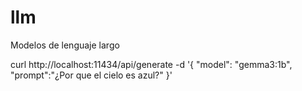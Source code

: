 # llm
Modelos de lenguaje largo

curl http://localhost:11434/api/generate -d '{
  "model": "gemma3:1b",
  "prompt":"¿Por que el cielo es azul?"
}'